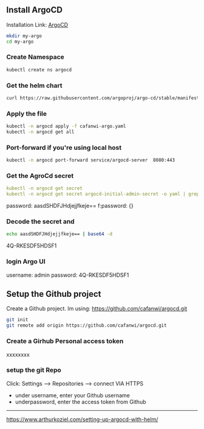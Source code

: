 ## Install ArgoCD
Installation Link: [ArgoCD](https://argo-cd.readthedocs.io/en/stable/getting_started/)

```sh
mkdir my-argo
cd my-argo
```

### Create Namespace

```sh
kubectl create ns argocd
```

### Get the helm chart

```sh
curl https://raw.githubusercontent.com/argoproj/argo-cd/stable/manifests/install.yaml > cafanwi-argo.yaml
```

### Apply the file

```sh
kubectl -n argocd apply -f cafanwi-argo.yaml
kubectl -n argocd get all
```

### Port-forward if you're using local host
```sh
kubectl -n argocd port-forward service/argocd-server  8080:443
```

### Get the AgroCd secret

```yaml
kubectl -n argocd get secret
kubectl -n argocd get secret argocd-initial-admin-secret -o yaml | grep -i pass
```

  password: aasdSHDFJHdjejjfkeje==
        f:password: {}

### Decode the secret and 

```sh
echo aasdSHDFJHdjejjfkeje== | base64 -d 
```

4Q-RKESDF5HDSF1

### login Argo UI
username: admin
password: 4Q-RKESDF5HDSF1

## Setup the Github project
Create a Github project. Im using: https://github.com/cafanwi/argocd.git

```sh
git init
git remote add origin https://github.com/cafanwi/argocd.git
```

### Create a Girhub Personal access token

xxxxxxxx

### setup the git Repo
Click: Settings --> Repositories --> connect VIA HTTPS 

- under username, enter your Github username
- underpassword, enter the access token from Github

---

https://www.arthurkoziel.com/setting-up-argocd-with-helm/
<!-- 

kubectl -n wordpress create secret generic wordpress-secret --from-literal password=password123 --from-literal username=collins --dry-run=client -o yaml  -->
